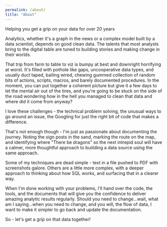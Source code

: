 ```yaml
---
permalink: /about/
title: "About"
---
```


Helping you get a grip on your data for over 20 years

Analytics, whether it's a graph in the news or a complex model built by a data
scientist, depends on good clean data.  The talents that most analysts bring to
the digital table are tuned to building stories and making change in their
worlds. 

That trip from farm to table to viz is bumpy at best and downright horrifying at
worst.  It's filled with pothole like gaps, uncooperative data types, and
usually duct taped, bailing wired, chewing gummed collection of random bits of
actions, scripts, macros, and barely documented procedures.  In the moment, you
can put together a coherent picture but give it a few days to let the mental air
out of the tires, and you're going to be stuck on the side of the road wondering
how in the hell you managed to clean that data and where did it come from
anyway?

I love these challenges - the technical problem solving, the unusual ways to go
around an issue, the Googling for just the right bit of code that makes a
difference.  

That's not enough though - I'm just as passionate about documenting the journey.
Noting the sign posts in the sand, marking the route on the map, and identifying
where "There be dragons" so the next intrepid soul will have a calmer, more
thoughtful approach to buiilding a data source using the same approach. 

Some of my techniques are dead simple - text in a file pushed to PDF with
screenshots galore.  Others are a little more complex, with a deeper approach to
thinking about how SQL works, and surfacing that in a clearer way. 

When I'm done working with your problems, I'll hand over the code, the tools,
and the documents that will give you the confidence to deliver amazing analytic
results regularly.  Should you need to change...wait, what am I saying...when
you need to change, and you will, the flow of data, I want to make it simpler to
go back and update the documentation.  

So - let's get a grip on that data together!
